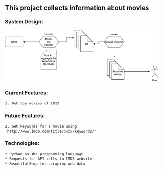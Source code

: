 ## This project collects information about movies

### System Design:
![System Design](/system/architecture.png)

### Current Features:
``` 
1. Get top movies of 2019
```

### Future Features:
```
2. Get keywords for a movie using 'http://www.imdb.com/title/xxxx/keywords/'
```

### Technologies:
```
* Python as the programming language
* Requests for API calls to IMDB website
* BeautifulSoup for scraping web data
```